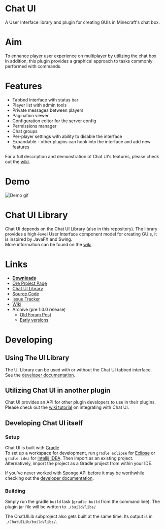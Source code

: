 # Chat UI
A User Interface library and plugin for creating GUIs in Minecraft's chat box.

# Aim
To enhance player user experience on multiplayer by utilizing the chat box. In addition, this plugin provides a graphical approach to tasks commonly performed with commands.

# Features
 * Tabbed interface with status bar
 * Player list with admin tools
 * Private messages between players
 * Pagination viewer
 * Configuration editor for the server config
 * Permissions manager
 * Chat groups
 * Per-player settings with ability to disable the interface
 * Expandable - other plugins can hook into the interface and add new features

For a full description and demonstration of Chat UI's features, please check out the [wiki](https://github.com/simon816/ChatUI/wiki/features).

# Demo
![Demo gif](https://i.imgur.com/BFmcx7q.gif)

# Chat UI Library
Chat UI depends on the Chat UI Library (also in this repository). The library provides a high-level User Interface component model for creating GUIs, it is inspired by JavaFX and Swing.  
More information can be found on the [wiki](https://github.com/simon816/ChatUI/wiki/Chat-UI-Library).

# Links
 * [__Downloads__](https://ore.spongepowered.org/simon816/Chat-UI/versions/recommended/download)
 * [Ore Project Page](https://ore.spongepowered.org/simon816/Chat-UI)
 * [Chat UI Library](https://ore.spongepowered.org/simon816/Chat-UI-Library)
 * [Source Code](https://github.com/simon816/ChatUI)
 * [Issue Tracker](https://github.com/simon816/ChatUI/issues)
 * [Wiki](https://github.com/simon816/ChatUI/wiki)
 * Archive (pre 1.0.0 release)
   * [Old Forum Post](https://forums.spongepowered.org/t/chat-ui-a-ui-toolkit-for-the-vanilla-chat-box/10109)
   * [Early versions](https://github.com/simon816/ChatUI/releases)


# Developing

## Using The UI Library
The UI Library can be used with or without the Chat UI tabbed interface. See the [developer documentation](https://github.com/simon816/ChatUI/wiki/Chat-UI-Library).

## Utilizing Chat UI in another plugin
Chat UI provides an API for other plugin developers to use in their plugins.  
Please check out the [wiki tutorial](https://github.com/simon816/ChatUI/wiki/integration) on integrating with Chat UI.

## Developing Chat UI itself
### Setup
Chat UI is built with [Gradle](https://gradle.org/).  
To set up a workspace for development, run `gradle eclipse` for [Eclipse](https://www.eclipse.org/) or `gradle idea` for [Intellij IDEA](https://www.jetbrains.com/idea/). Then import as an existing project.
Alternatively, import the project as a Gradle project from within your IDE.

If you've never worked with Sponge API before it may be worthwhile checking out the [developer documentation](https://docs.spongepowered.org/stable/en/plugin/index.html).

### Building
Simply run the gradle `build` task (`gradle build` from the command line). The plugin jar file will be written to `./build/libs/`

The ChatUILib subproject also gets built at the same time. Its output is in `./ChatUILib/build/libs/`.

